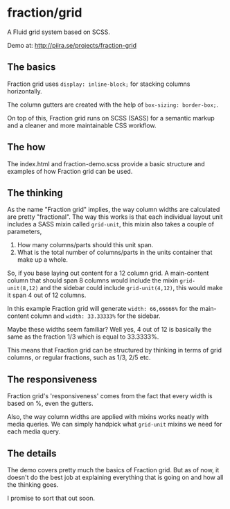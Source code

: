 fraction/grid
=============

A Fluid grid system based on SCSS.

Demo at: <http://piira.se/projects/fraction-grid>

The basics
----------

Fraction grid uses `display: inline-block;` for stacking columns horizontally.

The column gutters are created with the help of `box-sizing: border-box;`.

On top of this, Fraction grid runs on SCSS (SASS) for a semantic markup and a cleaner and more maintainable CSS workflow.

The how
-------

The index.html and fraction-demo.scss provide a basic structure and examples of how Fraction grid can be used.

The thinking
------------

As the name "Fraction grid" implies, the way column widths are calculated are pretty "fractional". The way this works is that each individual layout unit includes a SASS mixin called `grid-unit`, this mixin also takes a couple of parameters,

1. How many columns/parts should this unit span.
2. What is the total number of columns/parts in the units container that make up a whole.

So, if you base laying out content for a 12 column grid. A main-content column that should span 8 columns would include the mixin `grid-unit(8,12)` and the sidebar could include `grid-unit(4,12)`, this would make it span 4 out of 12 columns.

In this example Fraction grid will generate `width: 66,66666%` for the main-content column and `width: 33.33333%` for the sidebar.

Maybe these widths seem familiar? Well yes, 4 out of 12 is basically the same as the fraction 1/3 which is equal to 33.3333%.

This means that Fraction grid can be structured by thinking in terms of grid columns, or regular fractions, such as 1/3, 2/5 etc.

The responsiveness
------------------

Fraction grid's 'responsiveness' comes from the fact that every width is based on %, even the gutters.

Also, the way column widths are applied with mixins works neatly with media queries. We can simply handpick what `grid-unit` mixins we need for each media query.

The details
-----------

The demo covers pretty much the basics of Fraction grid. But as of now, it doesn't do the best job at explaining everything that is going on and how all the thinking goes. 

I promise to sort that out soon.
















 